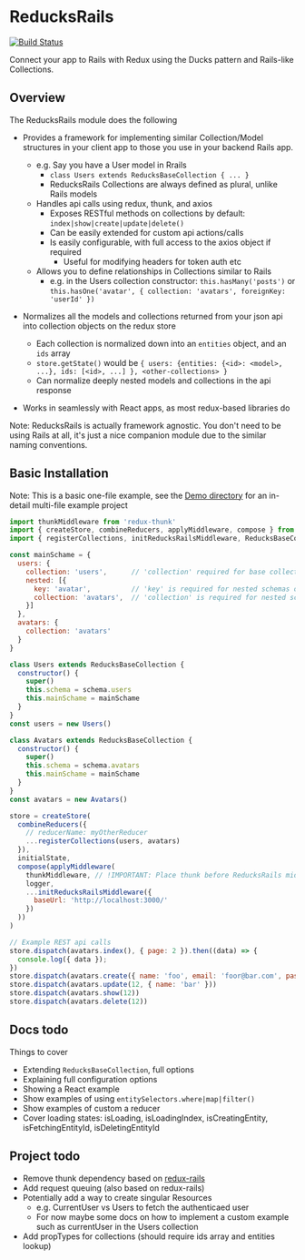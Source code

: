 # ReducksRails

[![Build Status](https://travis-ci.com/benwigley/reducks-rails.svg?branch=master)](https://travis-ci.com/benwigley/reducks-rails)

Connect your app to Rails with Redux using the Ducks pattern and Rails-like Collections.

## Overview

The ReducksRails module does the following

* Provides a framework for implementing similar Collection/Model structures in your client app to those you use in your backend Rails app.
  * e.g. Say you have a User model in Rrails
    * `class Users extends ReducksBaseCollection { ... }`
    * ReducksRails Collections are always defined as plural, unlike Rails models
  * Handles api calls using redux, thunk, and axios
    * Exposes RESTful methods on collections by default: `index|show|create|update|delete()`
    * Can be easily extended for custom api actions/calls
    * Is easily configurable, with full access to the axios object if required
      * Useful for modifying headers for token auth etc
  * Allows you to define relationships in Collections similar to Rails
    * e.g. in the Users collection constructor: `this.hasMany('posts')` or `this.hasOne('avatar', { collection: 'avatars', foreignKey: 'userId' })`

* Normalizes all the models and collections returned from your json api into collection objects on the redux store
  * Each collection is normalized down into an `entities` object, and an `ids` array
  * `store.getState()` would be `{ users: {entities: {<id>: <model>, ...}, ids: [<id>, ...] }, <other-collections> }`
  * Can normalize deeply nested models and collections in the api response

* Works in seamlessly with React apps, as most redux-based libraries do

Note: ReducksRails is actually framework agnostic. You don't need to be using Rails at all, it's just a nice companion module due to the similar naming conventions.


## Basic Installation

Note: This is a basic one-file example, see the [Demo directory](demo) for an in-detail multi-file example project

```javascript
import thunkMiddleware from 'redux-thunk'
import { createStore, combineReducers, applyMiddleware, compose } from 'redux'
import { registerCollections, initReducksRailsMiddleware, ReducksBaseCollection } from 'reducks-rails'

const mainSchame = {
  users: {
    collection: 'users',      // 'collection' required for base collections
    nested: [{
      key: 'avatar',          // 'key' is required for nested schemas only
      collection: 'avatars',  // 'collection' is required for nested schemas
    }]
  },
  avatars: {
    collection: 'avatars'
  }
}

class Users extends ReducksBaseCollection {
  constructor() {
    super()
    this.schema = schema.users
    this.mainSchame = mainSchame
  }
}
const users = new Users()

class Avatars extends ReducksBaseCollection {
  constructor() {
    super()
    this.schema = schema.avatars
    this.mainSchame = mainSchame
  }
}
const avatars = new Avatars()

store = createStore(
  combineReducers({
    // reducerName: myOtherReducer
    ...registerCollections(users, avatars)
  }),
  initialState,
  compose(applyMiddleware(
    thunkMiddleware, // !IMPORTANT: Place thunk before ReducksRails middleware
    logger,
    ...initReducksRailsMiddleware({
      baseUrl: 'http://localhost:3000/'
    })
  ))
)

// Example REST api calls
store.dispatch(avatars.index(), { page: 2 }).then((data) => {
  console.log({ data });
})
store.dispatch(avatars.create({ name: 'foo', email: 'foor@bar.com', password: 'mySecret' })))
store.dispatch(avatars.update(12, { name: 'bar' }))
store.dispatch(avatars.show(12))
store.dispatch(avatars.delete(12))
```

## Docs todo

Things to cover

* Extending `ReducksBaseCollection`, full options
* Explaining full configuration options
* Showing a React example
* Show examples of using `entitySelectors.where|map|filter()`
* Show examples of custom a reducer
* Cover loading states: isLoading, isLoadingIndex, isCreatingEntity, isFetchingEntityId, isDeletingEntityId


## Project todo

* Remove thunk dependency based on [redux-rails](https://github.com/instacart/redux-rails)
* Add request queuing (also based on redux-rails)
* Potentially add a way to create singular Resources
  * e.g. CurrentUser vs Users to fetch the authenticaed user
  * For now maybe some docs on how to implement a custom example such as currentUser in the Users collection
* Add propTypes for collections (should require ids array and entities lookup)
